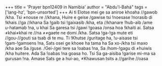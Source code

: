 +++
title = 'Prayer bpn12409 in Namibia'
author = "Abdu'l-Bahá"
tags = ['lang-hz', 'bpn-unsorted']
+++
Ai ti Elotse mei ge sa aniroe khoaha //gawob /kha. Tsi ≠nouse re //khana, Huire e geise /gawise tsi !noesase !norasib di !khais //ga //khana Sa !gaib tsi !gaixasib /kha, eta //khanare !hub-aib /ame u-hatamab !na, u khai Sa garesa tsi /gawi !goasa /onsa hoa !khaiti ai. Satsa ≠khai≠khai re //na ≠≠gaete ne domi /kha. Satsa !ga-!ga mute eti //gou-//gouti sa tsab di te mu. Ti !Khutse /guritage ha, !u-aisase tsi !gam-!gamsens !na, Sats osei ge khoee ha tama ha Sa xo-/kha tsi maxo /kha aoe Sa /guse. /Gei-/gei tere sa !oabas !na, Sa /hom-!gagu di ≠huiwis /kha huitere. Ada Sa !oabas !na goasa ho. Tsi Sa ga-aisiba !garise mi-ma sa gurusan !na. Amase Sats ge a hui-ao, ≠Khawusan tsits a //garihe //oasa
